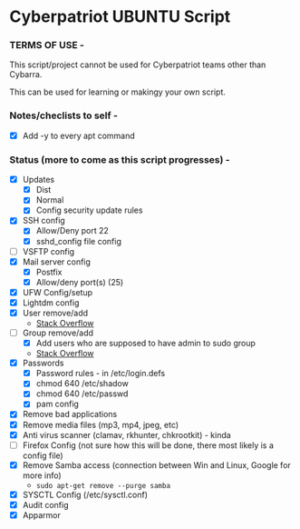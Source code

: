 # Cyberpatriot UBUNTU Script

### TERMS OF USE -

This script/project cannot be used for Cyberpatriot teams other than Cybarra.

This can be used for learning or makingy your own script.

### Notes/checlists to self -

- [x] Add -y to every apt command

### Status (more to come as this script progresses) -

- [x] Updates
    - [x] Dist
    - [x] Normal
    - [x] Config security update rules
- [x] SSH config
    - [x] Allow/Deny port 22
    - [x] sshd_config file config
- [ ] VSFTP config
- [x] Mail server config
    - [x] Postfix
    - [x] Allow/deny port(s) (25)
- [x] UFW Config/setup
- [x] Lightdm config
- [x] User remove/add
    - [Stack Overflow]("https://stackoverflow.com/questions/2540460/how-to-check-if-a-user-exists-in-a-gnu-linux-os-using-python")
- [ ] Group remove/add
    - [x] Add users who are supposed to have admin to sudo group
    - [Stack Overflow]("https://stackoverflow.com/questions/2540460/how-to-check-if-a-user-exists-in-a-gnu-linux-os-using-python")
- [x] Passwords
    - [x] Password rules - in /etc/login.defs
    - [x] chmod 640 /etc/shadow
    - [x] chmod 640 /etc/passwd
    - [x] pam config
- [x] Remove bad applications
- [x] Remove media files (mp3, mp4, jpeg, etc) 
- [x] Anti virus scanner (clamav, rkhunter, chkrootkit) - kinda
- [ ] Firefox Config (not sure how this will be done, there most likely is a config file)
- [x] Remove Samba access (connection between Win and Linux, Google for more info)
  - `sudo apt-get remove --purge samba`
- [x] SYSCTL Config (/etc/sysctl.conf)
- [x] Audit config
- [x] Apparmor